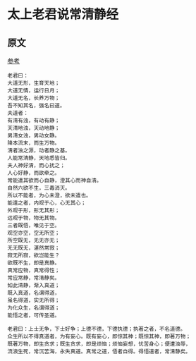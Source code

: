 # 太上老君说常清静经

## 原文

[参考](https://ctext.org/wiki.pl?if=gb&chapter=244015&remap=gb)

```text
老君曰：
大道无形，生育天地；
大道无情，运行日月；
大道无名，长养万物；
吾不知其名，强名曰道。
夫道者：
有清有浊，有动有静；
天清地浊，天动地静；
男清女浊，男动女静。
降本流末，而生万物。
清者浊之源，动者静之基。
人能常清静，天地悉皆归。
夫人神好清，而心扰之；
人心好静，而欲牵之。
常能遣其欲而心自静，澄其心而神自清。
自然六欲不生，三毒消灭。
所以不能者，为心未澄，欲未遣也。
能遣之者，内观于心，心无其心；
外观于形，形无其形；
远观于物，物无其物。
三者既悟，唯见于空。
观空亦空，空无所空；
所空既无，无无亦无；
无无既无，湛然常寂；
寂无所寂，欲岂能生？
欲既不生，即是真静。
真常应物，真常得性；
常应常静，常清静矣。
如此清静，渐入真道；
既入真道，名谓得道，
虽名得道，实无所得；
为化众生，名谓得道；
能悟之者，可传圣道。

老君曰：上士无争，下士好争；上德不德，下德执德；执著之者，不名道德。
众生所以不得真道者，为有妄心。既有妄心，即惊其神；既惊其神，即著万物；
既著万物，即生贪求；既生贪求，即是烦恼；烦恼妄想，忧苦身心；便遭浊辱，
流浪生死，常沉苦海，永失真道。真常之道，悟者自得。得悟道者，常清静矣。
```